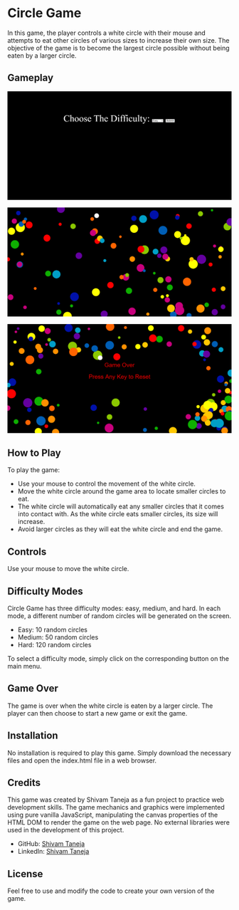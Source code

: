 # Circle Game

In this game, the player controls a white circle with their mouse and attempts to eat other circles of various sizes to increase their own size. The objective of the game is to become the largest circle possible without being eaten by a larger circle.

## Gameplay

![Difficulty Options](./img/ss%20difficulty.png)

![Gameplay](./img/screenshot.png)

![Game Over](./img/ss%20gameover.png)

## How to Play

To play the game:

- Use your mouse to control the movement of the white circle.
- Move the white circle around the game area to locate smaller circles to eat.
- The white circle will automatically eat any smaller circles that it comes into contact with. As the white circle eats smaller circles, its size will increase.
- Avoid larger circles as they will eat the white circle and end the game.

## Controls

Use your mouse to move the white circle.

## Difficulty Modes

Circle Game has three difficulty modes: easy, medium, and hard. In each mode, a different number of random circles will be generated on the screen.

- Easy: 10 random circles
- Medium: 50 random circles
- Hard: 120 random circles

To select a difficulty mode, simply click on the corresponding button on the main menu.

## Game Over

The game is over when the white circle is eaten by a larger circle. The player can then choose to start a new game or exit the game.

## Installation

No installation is required to play this game. Simply download the necessary files and open the index.html file in a web browser.

## Credits

This game was created by Shivam Taneja as a fun project to practice web development skills. The game mechanics and graphics were implemented using pure vanilla JavaScript, manipulating the canvas properties of the HTML DOM to render the game on the web page. No external libraries were used in the development of this project.

- GitHub: [Shivam Taneja](https://github.com/shiivamtaneja)
- LinkedIn: [Shivam Taneja](https://www.linkedin.com/in/shivam-taneja/)

## License
Feel free to use and modify the code to create your own version of the game.